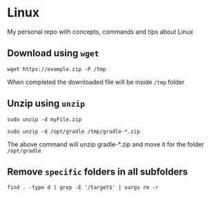 # Linux
My personal repo with concepts, commands and tips about Linux


## Download using `wget`
`wget https://example.zip -P /tmp`

When completed the downloaded file will be inside `/tmp` folder

## Unzip using `unzip`
`sudo unzip -d myFile.zip`

`sudo unzip -d /opt/gradle /tmp/gradle-*.zip`

The above command will unzip gradle-*.zip and move it for the folder `/opt/gradle`

## Remove `specific` folders in all subfolders
`find . -type d | grep -E '/target$' | xargs rm -r`

